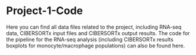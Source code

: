 # Project-1-Code
Here you can find all data files related to the project, including RNA-seq data, CIBERSORTx input files and CIBERSORTx output results.
The code for the pipeline for the RNA-seq analysis (including CIBERSORTx results boxplots for monocyte/macrophage populations) can also be found here.
